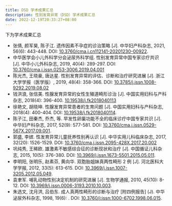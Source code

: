 ```yaml
---
title: DSD 学术成果汇总
description: 性别发育异常（DSD）学术成果汇总
date: 2022-12-19T20:33:27+08:00
---
```


下为学术成果汇总

- 张倩, 颜军昊, 陈子江. 遗传因素不孕症的诊治策略 \[J]. 中华妇产科杂志, 2021, 56(6): 443-448. DOI: [10.3760/cma.j.cn112141-20201230-00922](https://doi.org/10.3760/cma.j.cn112141-20201230-00922).
- 中华医学会小儿外科学分会泌尿外科学组. 性别发育异常中国专家诊疗共识 \[J]. 中华小儿外科杂志, 2019, 40(4): 289-297. DOI: [10.3760/cma.j.issn.0253-3006.2019.04.001](https://doi.org/10.3760/cma.j.issn.0253-3006.2019.04.001)
- 陈光杰, 王晓豪, 唐达星. 性别发育异常的评估、诊断和治疗研究进展 \[J]. 浙江大学学报（医学版）, 2019, 48(4): 358-366. DOI: [10.3785/j.issn.1008-9292.2019.08.02](https://doi.org/10.3785/j.issn.1008-9292.2019.08.02)
- 钱洪浪, 张信美. 性腺发育异常的女性生殖道畸形诊治 \[J]. 中国实用妇科与产科杂志, 2018(4): 396-400. [10.19538/j.fk2018040113](https://doi.org/10.19538/j.fk2018040113)
- 徐艳文, 胡晓坤. 性腺发育异常患者的生育问题 \[J]. 中国实用妇科与产科杂志, 2018(4): 400-404. DOI: [10.19538/j.fk2018040114](https://doi.org/10.19538/j.fk2018040114).
- 陈子江, 田秦杰, 乔杰, 等. 早发性卵巢功能不全的临床诊疗中国专家共识 \[J]. 中华妇产科杂志, 2017, 52(9): 577-581. DOI: [10.3760/cma.j.issn.0529-567X.2017.09.001](https://doi.org/10.3760/cma.j.issn.0529-567X.2017.09.001).
- 郭盛, 李嫔. 性发育异常儿童抚养性别再认识 \[J]. 中华实用儿科临床杂志, 2017, 32(20): 1526-1529. DOI: [10.3760/cma.j.issn.2095-428X.2017.20.002](https://doi.org/10.3760/cma.j.issn.2095-428X.2017.20.002)
- 巩纯秀, 王稀欧. 雄激素不敏感综合征的诊断现状和治疗 \[J]. 中国循证儿科杂志, 2015, 10(5): 376-380. DOI: [10.3969/j.issn.1673-5501.2015.05.011](https://doi.org/10.3969/j.issn.1673-5501.2015.05.011).
- 李明阳, 张明乐, 赵素芬, 黄向华. 双胞胎姐妹真两性畸形 2 例 \[J]. 河北医科大学学报, 2012, 33(5): 613-615. DOI: [10.3969/j.issn.1007-3205.2012.05.049](https://doi.org/10.3969/j.issn.1007-3205.2012.05.049).
- 袁聿军. 哺乳动物性别决定机制的研究进展 \[J]. 生物学通报, 2010, 45(10): 8-12. DOI: [10.3969/j.issn.0006-3193.2010.10.003](https://doi.org/10.3969/j.issn.0006-3193.2010.10.003).
- 朱选文, 沈月洪, 吕伯东. 成人真两性畸形的诊断与治疗 \[附四例报告] \(J). 中华泌尿外科杂志, 1998, 19(6): . DOI: [10.3760/j:issn:1000-6702.1998.06.015](https://doi.org/10.3760/j:issn:1000-6702.1998.06.015).
